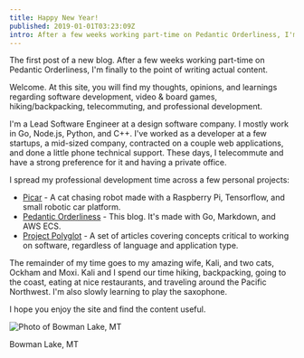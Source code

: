 ```yaml
---
title: Happy New Year!
published: 2019-01-01T03:23:09Z
intro: After a few weeks working part-time on Pedantic Orderliness, I'm finally to the point of writing actual content.
---
```

The first post of a new blog. After a few weeks working part-time on Pedantic Orderliness, I'm finally to the point of writing actual content.

Welcome. At this site, you will find my thoughts, opinions, and learnings regarding software development, video & board games, hiking/backpacking, telecommuting, and professional development. 

I'm a Lead Software Engineer at a design software company. I mostly work in Go, Node.js, Python, and C++. I've worked as a developer at a few startups, a mid-sized company, contracted on a couple web applications, and done a little phone technical support. These days, I telecommute and have a strong preference for it and having a private office.

I spread my professional development time across a few personal projects:

  * <a href="https://github.com/ryanrolds/picar">Picar</a> - A cat chasing robot made with a Raspberry Pi, Tensorflow, and small robotic car platform. 
  * <a href="https://github.com/ryanrolds/pedantic_orderliness">Pedantic Orderliness</a> - This blog. It's made with Go, Markdown, and AWS ECS.
  * <a href="https://github.com/ryanrolds/polyglot_book">Project Polyglot</a> - A set of articles covering concepts critical to working on software, regardless of language and application type.

The remainder of my time goes to my amazing wife, Kali, and two cats, Ockham and Moxi. Kali and I spend our time hiking, backpacking, going to the coast, eating at nice restaurants, and traveling around the Pacific Northwest. I'm also slowly learning to play the saxophone.

I hope you enjoy the site and find the content useful. 

<div>
  <img src="/static/bowman_lake_glacier_np.jpg" alt="Photo of Bowman Lake, MT"/>
  <p class="subtext">Bowman Lake, MT</p>
</div>
